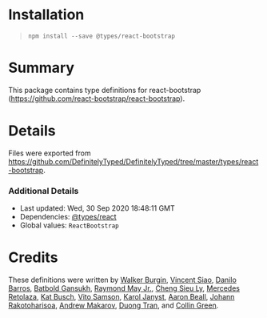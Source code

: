 # Installation
> `npm install --save @types/react-bootstrap`

# Summary
This package contains type definitions for react-bootstrap (https://github.com/react-bootstrap/react-bootstrap).

# Details
Files were exported from https://github.com/DefinitelyTyped/DefinitelyTyped/tree/master/types/react-bootstrap.

### Additional Details
 * Last updated: Wed, 30 Sep 2020 18:48:11 GMT
 * Dependencies: [@types/react](https://npmjs.com/package/@types/react)
 * Global values: `ReactBootstrap`

# Credits
These definitions were written by [Walker Burgin](https://github.com/walkerburgin), [Vincent Siao](https://github.com/vsiao), [Danilo Barros](https://github.com/danilojrr), [Batbold Gansukh](https://github.com/Batbold-Gansukh), [Raymond May Jr.](https://github.com/octatone), [Cheng Sieu Ly](https://github.com/chengsieuly), [Mercedes Retolaza](https://github.com/mretolaza), [Kat Busch](https://github.com/katbusch), [Vito Samson](https://github.com/vitosamson), [Karol Janyst](https://github.com/LKay), [Aaron Beall](https://github.com/aaronbeall), [Johann Rakotoharisoa](https://github.com/jrakotoharisoa), [Andrew Makarov](https://github.com/r3nya), [Duong Tran](https://github.com/t49tran), and [Collin Green](https://github.com/collingreen).
